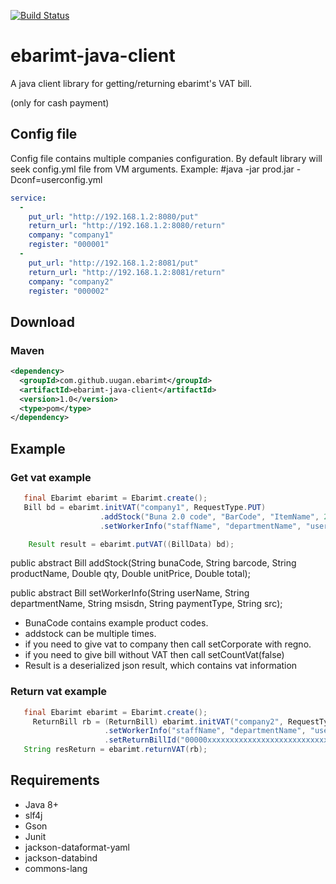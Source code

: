 [![Build Status](https://travis-ci.org/uugan/ebarimt-java-client.svg?branch=master)](https://travis-ci.org/uugan/ebarimt-java-client)

# ebarimt-java-client
A java client library for getting/returning ebarimt's VAT bill. 

(only for cash payment)

## Config file
Config file contains multiple companies configuration.
By default library will seek config.yml file from VM arguments. 
Example: 
    #java -jar prod.jar -Dconf=userconfig.yml

```yaml
service:
  -
    put_url: "http://192.168.1.2:8080/put"
    return_url: "http://192.168.1.2:8080/return"
    company: "company1"
    register: "000001"
  -
    put_url: "http://192.168.1.2:8081/put"
    return_url: "http://192.168.1.2:8081/return"
    company: "company2"
    register: "000002"
```
## Download
### Maven
```xml
<dependency>
  <groupId>com.github.uugan.ebarimt</groupId>
  <artifactId>ebarimt-java-client</artifactId>
  <version>1.0</version>
  <type>pom</type>
</dependency>
```
## Example
### Get vat example
```java
   final Ebarimt ebarimt = Ebarimt.create();
   Bill bd = ebarimt.initVAT("company1", RequestType.PUT)
                    .addStock("Buna 2.0 code", "BarCode", "ItemName", 2.0, 1.0, 2.0) //qty, unitprice, total
                    .setWorkerInfo("staffName", "departmentName", "userID", "PaymentType", "source");

    Result result = ebarimt.putVAT((BillData) bd);

```
public abstract Bill addStock(String bunaCode, String barcode, String productName, Double qty, Double unitPrice, Double total);

public abstract Bill setWorkerInfo(String userName, String departmentName, String msisdn, String paymentType, String src);

- BunaCode contains example product codes.
- addstock can be multiple times.
- if you need to give vat to company then call setCorporate with regno.
- if you need to give bill without VAT then call setCountVat(false) 
- Result is a deserialized json result, which contains vat information
### Return vat example
```java
   final Ebarimt ebarimt = Ebarimt.create();
     ReturnBill rb = (ReturnBill) ebarimt.initVAT("company2", RequestType.RETURN)
                     .setWorkerInfo("staffName", "departmentName", "userID", "PaymentType", "source")
                     .setReturnBillId("00000xxxxxxxxxxxxxxxxxxxxxxxxxxx");
   String resReturn = ebarimt.returnVAT(rb);
```
## Requirements
* Java 8+
* slf4j
* Gson
* Junit
* jackson-dataformat-yaml
* jackson-databind
* commons-lang
